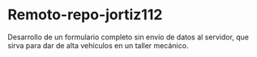 # Remoto-repo-jortiz112
Desarrollo de un formulario completo sin envío de datos al servidor, que sirva para dar de alta vehículos en un  taller mecánico.
